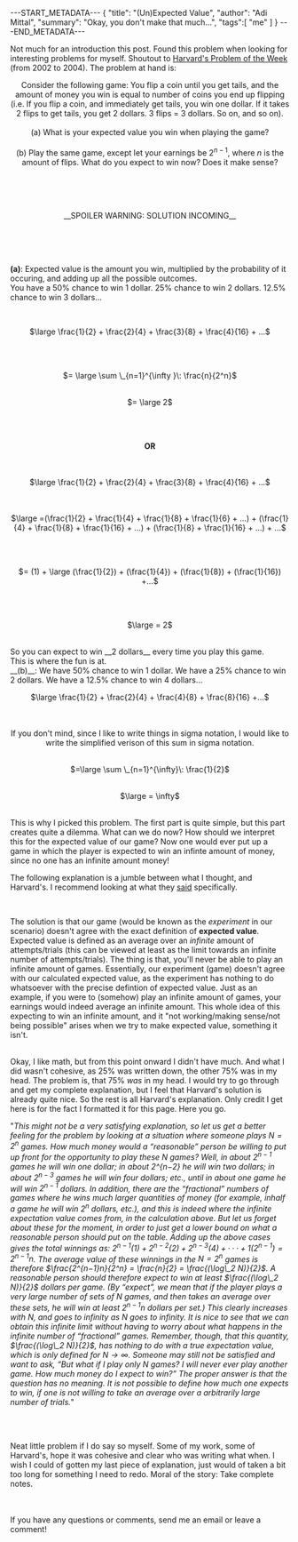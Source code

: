 ---START_METADATA---
{
  "title": "(Un)Expected Value",
  "author": "Adi Mittal",
  "summary": "Okay, you don't make that much...",
  "tags":[
    "me"
  ]
}
---END_METADATA---
![]()

Not much for an introduction this post. Found this problem when looking for interesting problems for myself. Shoutout to <a href = "https://www.physics.harvard.edu/academics/undergrad/problems">Harvard's Problem of the Week</a> (from 2002 to 2004). The problem at hand is:

<center>

Consider the following game: You flip a coin until you get tails, and the amount of money you win is equal to number of coins you end up flipping (i.e. If you flip a coin, and immediately get tails, you win one dollar. If it takes 2 flips to get tails, you get 2 dollars. 3 flips = 3 dollars. So on, and so on).
<br><br>
(a) What is your expected value you win when playing the game?
<br><br>
(b) Play the same game, except let your earnings be $2^{n-1}$, where $n$ is the amount of flips. What do you expect to win now? Does it make sense?

</center>

<br><br><br>

<center>__SPOILER WARNING: SOLUTION INCOMING__</center>

<br><br><br>


__(a)__: Expected value is the amount you win, multiplied by the probability of it occuring, and adding up all the possible outcomes.
<br>
You have a 50% chance to win 1 dollar. 25% chance to win 2 dollars. 12.5% chance to win 3 dollars...

<br>
<center>

$\large \frac{1}{2} + \frac{2}{4} + \frac{3}{8} + \frac{4}{16} + ...$

<br><br>

$= \large \sum \_{n=1}^{\infty }\: \frac{n}{2^n}$
<br><br>

$= \large 2$

<br><br>

__OR__

<br><br>
$\large \frac{1}{2} + \frac{2}{4} + \frac{3}{8} + \frac{4}{16} + ...$

<br><br>
$\large =(\frac{1}{2} + \frac{1}{4} + \frac{1}{8} + \frac{1}{6} + ...) + (\frac{1}{4} + \frac{1}{8} + \frac{1}{16} + ...) + (\frac{1}{8} + \frac{1}{16} + ...) + ...$

<br><br>

$= (1) + \large (\frac{1}{2}) + (\frac{1}{4}) + (\frac{1}{8}) + (\frac{1}{16}) +...$

<br><br>

$\large = 2$
</center>
<br>
So you can expect to win __2 dollars__ every time you play this game.

<br>
This is where the fun is at.

<br>
__(b)__: We have 50% chance to win 1 dollar. We have a 25% chance to win 2 dollars. We have a 12.5% chance to win 4 dollars...
<br>
<center>

$\large \frac{1}{2} + \frac{2}{4} + \frac{4}{8} + \frac{8}{16} +...$

<br><br>
If you don't mind, since I like to write things in sigma notation, I would like to write the simplified verison of this sum in sigma notation.
<br><br>

$=\large \sum \_{n=1}^{\infty}\: \frac{1}{2}$
<br><br>

$\large = \infty$

</center>
<br>
This is why I picked this problem. The first part is quite simple, but this part creates quite a dilemma. What can we do now? How should we interpret this for the expected value of our game? Now one would ever put up a game in which the player is expected to win an infinte amount of money, since no one has an infinite amount money!
<br>

The following explanation is a jumble between what I thought, and Harvard's. I recommend looking at what they <a href = "https://www.physics.harvard.edu/uploads/files/undergrad/probweek/sol6.pdf">said</a> specifically.

<br>

The solution is that our game (would be known as the _experiment_ in our scenario) doesn't agree with the exact definition of __expected value__. Expected value is defined as an average over an _infinite_ amount of attempts/trials (this can be viewed at least as the limit towards an infinite number of attempts/trials). The thing is that, you'll never be able to play an infinite amount of games. Essentially, our experiment (game) doesn't agree with our calculated expected value, as the experiment has nothing to do whatsoever with the precise defintion of expected value. Just as an example, if you were to (somehow) play an infinite amount of games, your earnings would indeed average an infinite amount. This whole idea of this expecting to win an infinite amount, and it "not working/making sense/not being possible" arises when we try to make expected value, something it isn't.

<br> Okay, I like math, but from this point onward I didn't have much. And what I did wasn't cohesive, as 25% was written down, the other 75% was in my head. The problem is, that 75% _was_ in my head. I would try to go through and get my complete explanation, but I feel that Harvard's solution is already quite nice. So the rest is all Harvard's explanation. Only credit I get here is for the fact I formatted it for this page. Here you go.<br>

"*This might not be a very satisfying explanation, so let us get a better feeling for the problem by looking at a situation where someone plays $N = 2^n$ games. How much money would a “reasonable” person be willing to put up front for the opportunity to play these N games? Well, in about $2^{n−1}$ games he will win one dollar; in about 2^{n−2} he will win two dollars; in about $2^{n−3}$ games he will win four dollars; etc., until in about one game he will win $2^{n−1}$ dollars. In addition, there are the “fractional” numbers of games where he wins much larger quantities of money (for example, inhalf a game he will win $2^n$ dollars, etc.), and this is indeed where the infinite expectation value comes from, in the calculation above. But let us forget about these for the moment, in order to just get a lower bound on what a reasonable person should put on the table. Adding up the above cases gives the total winnings as: $2^{n−1}(1) + 2^{n−2}(2) + 2^{n−3}(4) +· · ·+ 1(2^{n−1}) = 2^{n−1}n$. The average value of these winnings in the $N = 2^n$ games is therefore $\frac{2^{n−1}n}{2^n} = \frac{n}{2} = \frac{(\log\_2 N)}{2}$. A reasonable person should therefore expect to win at least $\frac{(\log\_2 N)}{2}$ dollars per game. (By “expect”, we mean that if the player plays a very large number of sets of $N$ games, and then takes an average over these sets, he will win at least $2^{n−1}n$ dollars per set.) This clearly increases with $N$, and goes to infinity as $N$ goes to infinity. It is nice to see that we can obtain this infinite limit without having to worry about what happens in the infinite number of “fractional” games. Remember, though, that this quantity, $\frac{(\log\_2 N)}{2}$, has nothing to do with a true expectation value, which is only defined for $N → ∞$. Someone may still not be satisfied and want to ask, “But what if I play only $N$ games? I will never ever play another game. How much money do I expect to win?” The proper answer is that the question has no meaning. It is not possible to define how much one expects to win, if one is not willing to take an average over a arbitrarily large number of trials.*"



<br><br>

Neat little problem if I do say so myself. Some of my work, some of Harvard's, hope it was cohesive and clear who was writing what when. I wish I could of gotten my last piece of explanation, just would of taken a bit too long for something I need to redo. Moral of the story: Take complete notes.


<br><br>
If you have any questions or comments, send me an email or leave a comment!
